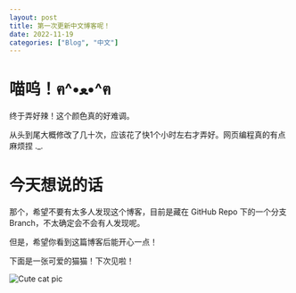 ```yaml
---
layout: post
title: 第一次更新中文博客呢！
date: 2022-11-19
categories: ["Blog", "中文"]
---
```


# 喵呜！ฅ^•ﻌ•^ฅ

终于弄好辣！这个颜色真的好难调。

从头到尾大概修改了几十次，应该花了快1个小时左右才弄好。网页编程真的有点麻烦捏 ._.

# 今天想说的话

那个，希望不要有太多人发现这个博客，目前是藏在 GitHub Repo 下的一个分支 Branch，不太确定会不会有人发现呢。

但是，希望你看到这篇博客后能开心一点！

下面是一张可爱的猫猫！下次见啦！

![Cute cat pic](https://img.freepik.com/premium-vector/cute-white-cat-paws-up-wall-cartoon_42750-785.jpg?w=2000)